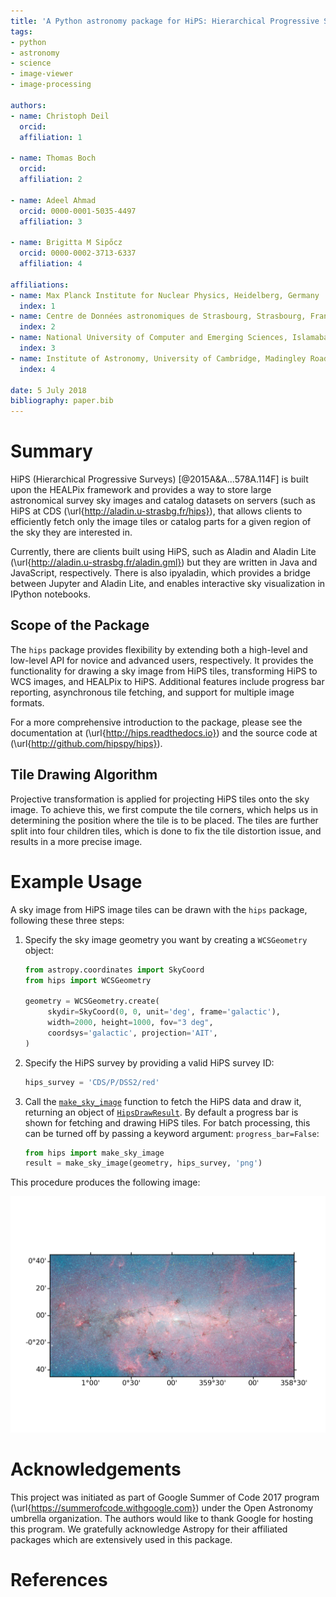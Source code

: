 ```yaml
---
title: 'A Python astronomy package for HiPS: Hierarchical Progressive Surveys'
tags:
- python
- astronomy
- science
- image-viewer
- image-processing

authors:
- name: Christoph Deil
  orcid:
  affiliation: 1

- name: Thomas Boch
  orcid:
  affiliation: 2

- name: Adeel Ahmad
  orcid: 0000-0001-5035-4497
  affiliation: 3

- name: Brigitta M Sipőcz
  orcid: 0000-0002-3713-6337
  affiliation: 4

affiliations:
- name: Max Planck Institute for Nuclear Physics, Heidelberg, Germany
  index: 1
- name: Centre de Données astronomiques de Strasbourg, Strasbourg, France
  index: 2
- name: National University of Computer and Emerging Sciences, Islamabad, Pakistan
  index: 3
- name: Institute of Astronomy, University of Cambridge, Madingley Road, Cambridge, CB3 0HA, UK
  index: 4

date: 5 July 2018
bibliography: paper.bib
---
```


# Summary
HiPS (Hierarchical Progressive Surveys) [@2015A&A...578A.114F] is built upon the HEALPix framework and provides a way to store large astronomical survey sky images and catalog datasets on servers (such as HiPS at CDS  (\url{http://aladin.u-strasbg.fr/hips}), that allows clients to efficiently fetch only the image tiles or catalog parts for a given region of the sky they are interested in.

Currently, there are clients built using HiPS, such as Aladin and Aladin Lite (\url{http://aladin.u-strasbg.fr/aladin.gml}) but they are written in Java and JavaScript, respectively. There is also ipyaladin, which provides a bridge between Jupyter and Aladin Lite, and enables interactive sky visualization in IPython notebooks.

## Scope of the Package
The `hips` package provides flexibility by extending both a high-level and low-level API for novice and advanced users, respectively. It provides the functionality for drawing a sky image from HiPS tiles, transforming HiPS to WCS images, and HEALPix to HiPS. Additional features include progress bar reporting, asynchronous tile fetching, and support for multiple image formats.

For a more comprehensive introduction to the package, please see the documentation at (\url{http://hips.readthedocs.io}) and the source code at (\url{http://github.com/hipspy/hips}).

## Tile Drawing Algorithm
Projective transformation is applied for projecting HiPS tiles onto the sky image. To achieve this, we first compute the tile corners, which helps us in determining the position where the tile is to be placed. The tiles are further split into four children tiles, which is done to fix the tile distortion issue, and results in a more precise image.

# Example Usage
A sky image from HiPS image tiles can be drawn with the `hips` package, following these three steps:

1. Specify the sky image geometry you want by creating a `WCSGeometry` object:
	```python
	from astropy.coordinates import SkyCoord
	from hips import WCSGeometry

	geometry = WCSGeometry.create(
	     skydir=SkyCoord(0, 0, unit='deg', frame='galactic'),
	     width=2000, height=1000, fov="3 deg",
	     coordsys='galactic', projection='AIT',
	)
	```
2. Specify the HiPS survey by providing a valid HiPS survey ID:
	```python
	hips_survey = 'CDS/P/DSS2/red'
	```
3. Call the [`make_sky_image`](https://hips.readthedocs.io/en/latest/api/hips.make_sky_image.html#hips.make_sky_image "hips.make_sky_image") function to fetch the HiPS data and draw it, returning an object of [`HipsDrawResult`](https://hips.readthedocs.io/en/latest/api/hips.HipsDrawResult.html#hips.HipsDrawResult "hips.HipsDrawResult"). By default a progress bar is shown for fetching and drawing HiPS tiles. For batch processing, this can be turned off by passing a keyword argument: `progress_bar=False`:
	```python
	from hips import make_sky_image
	result = make_sky_image(geometry, hips_survey, 'png')
	```
This procedure produces the following image:

![all-sky-imge](plot_jpg.hires.png)

# Acknowledgements
This project was initiated as part of Google Summer of Code 2017 program (\url{https://summerofcode.withgoogle.com}) under the Open Astronomy umbrella organization. The authors would like to thank Google for hosting this program. We gratefully acknowledge Astropy for their affiliated packages which are extensively used in this package.

# References
